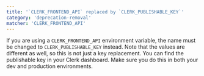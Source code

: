 ```yaml
---
title: '`CLERK_FRONTEND_API` replaced by `CLERK_PUBLISHABLE_KEY`'
category: 'deprecation-removal'
matcher: 'CLERK_FRONTEND_API'
---
```


If you are using a `CLERK_FRONTEND_API` environment variable, the name must be changed to `CLERK_PUBLISHABLE_KEY` instead. Note that the values are different as well, so this is not just a key replacement. You can find the publishable key in your Clerk dashboard. Make sure you do this in both your dev and production environments.
